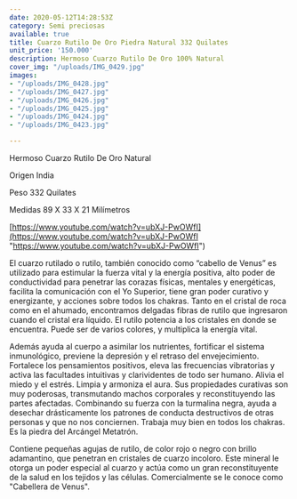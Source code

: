 ```yaml
---
date: 2020-05-12T14:28:53Z
category: Semi preciosas
available: true
title: Cuarzo Rutilo De Oro Piedra Natural 332 Quilates
unit_price: '150.000'
description: Hermoso Cuarzo Rutilo De Oro 100% Natural
cover_img: "/uploads/IMG_0429.jpg"
images:
- "/uploads/IMG_0428.jpg"
- "/uploads/IMG_0427.jpg"
- "/uploads/IMG_0426.jpg"
- "/uploads/IMG_0425.jpg"
- "/uploads/IMG_0424.jpg"
- "/uploads/IMG_0423.jpg"

---
```

Hermoso Cuarzo Rutilo De Oro Natural

Origen India

Peso 332 Quilates

Medidas 89 X 33 X 21 Milímetros

[https://www.youtube.com/watch?v=ubXJ-PwOWfI](https://www.youtube.com/watch?v=ubXJ-PwOWfI "https://www.youtube.com/watch?v=ubXJ-PwOWfI")

El cuarzo rutilado o rutilo, también conocido como “cabello de Venus” es utilizado para estimular la fuerza vital y la energía positiva, alto poder de conductividad para penetrar las corazas físicas, mentales y energéticas, facilita la comunicación con el Yo Superior, tiene gran poder curativo y energizante, y acciones sobre todos los chakras. Tanto en el cristal de roca como en el ahumado, encontramos delgadas fibras de rutilo que ingresaron cuando el cristal era líquido. El rutilo potencia a los cristales en donde se encuentra. Puede ser de varios colores, y multiplica la energía vital.

Además ayuda al cuerpo a asimilar los nutrientes, fortificar el sistema inmunológico, previene la depresión y el retraso del envejecimiento. Fortalece los pensamientos positivos, eleva las frecuencias vibratorias y activa las facultades intuitivas y clarividentes de todo ser humano. Alivia el miedo y el estrés. Limpia y armoniza el aura. Sus propiedades curativas son muy poderosas, transmutando machos corporales y reconstituyendo las partes afectadas. Combinando su fuerza con la turmalina negra, ayuda a desechar drásticamente los patrones de conducta destructivos de otras personas y que no nos conciernen. Trabaja muy bien en todos los chakras. Es la piedra del Arcángel Metatrón.

Contiene pequeñas agujas de rutilo, de color rojo o negro con brillo adamantino, que penetran en cristales de cuarzo incoloro. Este mineral le otorga un poder especial al cuarzo y actúa como un gran reconstituyente de la salud en los tejidos y las células. Comercialmente se le conoce como "Cabellera de Venus".